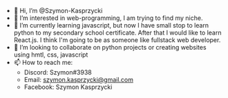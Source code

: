 - 👋 Hi, I’m @Szymon-Kasprzycki
- 👀 I’m interested in web-programming, I am trying to find my niche.
- 🌱 I’m currently learning javascript, but now I have small stop to learn python to my secondary school certificate. After that I would like to learn React.js. I think I'm going to be as someone like fullstack web developer.
- 💞️ I’m looking to collaborate on python projects or creating websites using hmtl, css, javascript
- 📫 How to reach me:
   - Discord: Szymon#3938
   - Email: szymon.kasprzycki@gmail.com
   - Facebook: Szymon Kasprzycki

<!---
Szymon-Kasprzycki/Szymon-Kasprzycki is a ✨ special ✨ repository because its `README.md` (this file) appears on your GitHub profile.
You can click the Preview link to take a look at your changes.
--->
